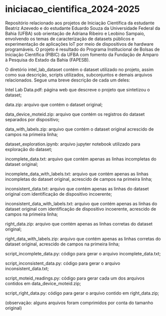 # iniciacao_cientifica_2024-2025
Repositório relacionado aos projetos de Iniciação Científica da estudante Beatriz Azevedo e do estudante Eduardo Souza da Universidade Federal da Bahia (UFBA) sob orientação de Adriana Ribeiro e Leobino Sampaio, envolvendo os temas de caracterização de datasets públicos e experimentação de aplicações IoT por meio de dispositivos de hardware programáveis. O projeto é resultado do Programa Institucional de Bolsas de Iniciação Científica (PIBIC) da UFBA com fomento da Fundação de Amparo à Pesquisa do Estado da Bahia (FAPESB).

O diretório intel_lab_dataset contém o dataset utilizado no projeto, assim como sua descrição, scripts utilizados, subconjuntos e demais arquivos relacionados. Segue uma breve descrição de cada um deles:

Intel Lab Data.pdf: página web que descreve o projeto que sintetizou o dataset;

data.zip: arquivo que contém o dataset original;

data_device_moteid.zip: arquivo que contém os registros do dataset separados por dispositivo;

data_with_labels.zip: arquivo que contém o dataset original acrescido de campos na primeira linha;

dataset_exploration.ipynb: arquivo jupyter notebook utilizado para exploração do dataset;

incomplete_data.txt: arquivo que contém apenas as linhas incompletas do dataset original;

incomplete_data_with_labels.txt: arquivo que contém apenas as linhas incompletas do dataset original, acrescido de campos na primeira linha;

inconsistent_data.txt: arquivo que contém apenas as linhas do dataset original com identificação de dispositivo incoerente;

inconsistent_data_with_labels.txt: arquivo que contém apenas as linhas do dataset original com identificação de dispositivo incoerente, acrescido de campos na primeira linha;

right_data.zip: arquivo que contém apenas as linhas corretas do dataset original;

right_data_with_labels.zip: arquivo que contém apenas as linhas corretas do dataset original, acrescido de campos na primeira linha;

script_incomplete_data.py: código para gerar o arquivo incomplete_data.txt;

script_inconsistent_data.py: código para gerar o arquivo inconsistent_data.txt;

script_moteid_readings.py: código para gerar cada um dos arquivos contidos em data_device_moteid.zip;

script_right_data.py: código para gerar o arquivo contido em right_data.zip;

(observação: alguns arquivos foram comprimidos por conta do tamanho original)